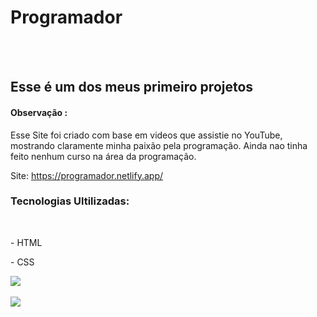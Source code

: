 <h1>Programador</h1>
<br>
<br>
<h2>Esse é um dos meus primeiro projetos</h2>
<h4>Observação :</h4>
Esse Site foi criado com base em videos que assistie no YouTube, mostrando claramente minha paixão pela programação. Ainda nao tinha feito nenhum curso na área da programação.

Site: https://programador.netlify.app/

<h3>Tecnologias Ultilizadas:</h3>
<br>
<p> - HTML <p/>
<p> - CSS <p/>

<img src="https://i.postimg.cc/JhjZHcq1/IMG-20251019-WA0054.jpg" />
<br>
<br>
<img src="https://i.postimg.cc/9F1xrVf6/IMG-20251019-WA0055.jpg" />


